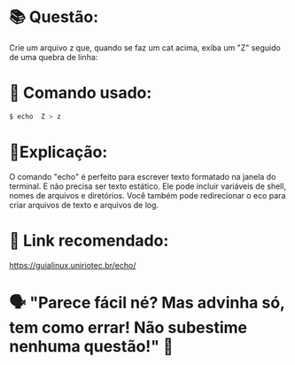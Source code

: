 # 📚 Questão:

Crie um arquivo z que, quando se faz um cat acima, exiba um "Z" seguido de uma quebra de linha:

# 🖖 Comando usado: 
```sh
$ echo  Z > z
```

# 📝Explicação: 

O comando "echo" é perfeito para escrever texto formatado na janela do terminal. 
E não precisa ser texto estático. Ele pode incluir variáveis de shell, nomes 
de arquivos e diretórios. Você também pode redirecionar o eco para criar 
arquivos de texto e arquivos de log.

# 🤖 Link recomendado: 
https://guialinux.uniriotec.br/echo/

# 🗣️ "Parece fácil né? Mas advinha só, tem como errar! Não subestime nenhuma questão!" 🧐
